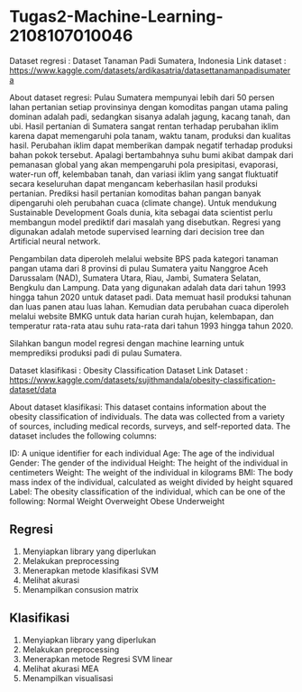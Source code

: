 # Tugas2-Machine-Learning-2108107010046

Dataset regresi : Dataset Tanaman Padi Sumatera, Indonesia
Link dataset : https://www.kaggle.com/datasets/ardikasatria/datasettanamanpadisumatera

About dataset regresi: 
Pulau Sumatera mempunyai lebih dari 50 persen lahan pertanian setiap provinsinya dengan komoditas pangan utama paling dominan adalah padi, sedangkan sisanya adalah jagung, kacang tanah, dan ubi. Hasil pertanian di Sumatera sangat rentan terhadap perubahan iklim karena dapat memengaruhi pola tanam, waktu tanam, produksi dan kualitas hasil. Perubahan iklim dapat memberikan dampak negatif terhadap produksi bahan pokok tersebut. Apalagi bertambahnya suhu bumi akibat dampak dari pemanasan global yang akan mempengaruhi pola presipitasi, evaporasi, water-run off, kelembaban tanah, dan variasi iklim yang sangat fluktuatif secara keseluruhan dapat mengancam keberhasilan hasil produksi pertanian. Prediksi hasil pertanian komoditas bahan pangan banyak dipengaruhi oleh perubahan cuaca (climate change). Untuk mendukung Sustainable Development Goals dunia, kita sebagai data scientist perlu membangun model prediktif dari masalah yang disebutkan. Regresi yang digunakan adalah metode supervised learning dari decision tree dan Artificial neural network.

Pengambilan data diperoleh melalui website BPS pada kategori tanaman pangan utama dari 8 provinsi di pulau Sumatera yaitu Nanggroe Aceh Darussalam (NAD), Sumatera Utara, Riau, Jambi, Sumatera Selatan, Bengkulu dan Lampung. Data yang digunakan adalah data dari tahun 1993 hingga tahun 2020 untuk dataset padi. Data memuat hasil produksi tahunan dan luas panen atau luas lahan. Kemudian data perubahan cuaca diperoleh melalui website BMKG untuk data harian curah hujan, kelembapan, dan temperatur rata-rata atau suhu rata-rata dari tahun 1993 hingga tahun 2020.

Silahkan bangun model regresi dengan machine learning untuk memprediksi produksi padi di pulau Sumatera.

Dataset klasifikasi : Obesity Classification Dataset
Link Dataset : https://www.kaggle.com/datasets/sujithmandala/obesity-classification-dataset/data

About dataset klasifikasi: 
This dataset contains information about the obesity classification of individuals. The data was collected from a variety of sources, including medical records, surveys, and self-reported data. The dataset includes the following columns:

ID: A unique identifier for each individual
Age: The age of the individual
Gender: The gender of the individual
Height: The height of the individual in centimeters
Weight: The weight of the individual in kilograms
BMI: The body mass index of the individual, calculated as weight divided by height squared
Label: The obesity classification of the individual, which can be one of the following:
Normal Weight
Overweight
Obese
Underweight


## Regresi
1. Menyiapkan library yang diperlukan
2. Melakukan preprocessing
3. Menerapkan metode klasifikasi SVM
4. Melihat akurasi
5. Menampilkan consusion matrix

## Klasifikasi 
1. Menyiapkan library yang diperlukan
2. Melakukan preprocessing
3. Menerapkan metode Regresi SVM linear
4. Melihat akurasi MEA
5. Menampilkan visualisasi 
